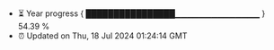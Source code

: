 - ⏳ Year progress { ████████████████▁▁▁▁▁▁▁▁▁▁▁▁▁▁ } 54.39 %
- ⏰ Updated on Thu, 18 Jul 2024 01:24:14 GMT

